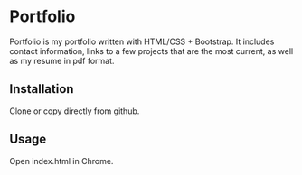 # Portfolio
Portfolio is my portfolio written with HTML/CSS + Bootstrap. It includes contact information, links to a few projects that are the most current, as well as my resume in pdf format.

## Installation
Clone or copy directly from github.


## Usage
Open index.html in Chrome.
